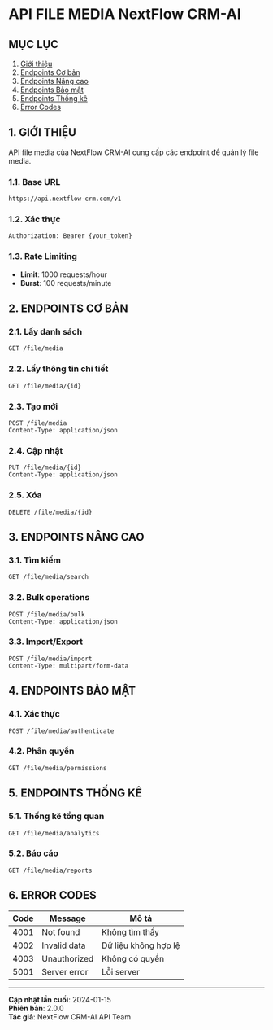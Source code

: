 # API FILE MEDIA NextFlow CRM-AI

## MỤC LỤC

1. [Giới thiệu](#1-giới-thiệu)
2. [Endpoints Cơ bản](#2-endpoints-cơ-bản)
3. [Endpoints Nâng cao](#3-endpoints-nâng-cao)
4. [Endpoints Bảo mật](#4-endpoints-bảo-mật)
5. [Endpoints Thống kê](#5-endpoints-thống-kê)
6. [Error Codes](#6-error-codes)

## 1. GIỚI THIỆU

API file media của NextFlow CRM-AI cung cấp các endpoint để quản lý file media.

### 1.1. Base URL

```
https://api.nextflow-crm.com/v1
```

### 1.2. Xác thực

```http
Authorization: Bearer {your_token}
```

### 1.3. Rate Limiting

- **Limit**: 1000 requests/hour
- **Burst**: 100 requests/minute

## 2. ENDPOINTS CƠ BẢN

### 2.1. Lấy danh sách

```http
GET /file/media
```

### 2.2. Lấy thông tin chi tiết

```http
GET /file/media/{id}
```

### 2.3. Tạo mới

```http
POST /file/media
Content-Type: application/json
```

### 2.4. Cập nhật

```http
PUT /file/media/{id}
Content-Type: application/json
```

### 2.5. Xóa

```http
DELETE /file/media/{id}
```

## 3. ENDPOINTS NÂNG CAO

### 3.1. Tìm kiếm

```http
GET /file/media/search
```

### 3.2. Bulk operations

```http
POST /file/media/bulk
Content-Type: application/json
```

### 3.3. Import/Export

```http
POST /file/media/import
Content-Type: multipart/form-data
```

## 4. ENDPOINTS BẢO MẬT

### 4.1. Xác thực

```http
POST /file/media/authenticate
```

### 4.2. Phân quyền

```http
GET /file/media/permissions
```

## 5. ENDPOINTS THỐNG KÊ

### 5.1. Thống kê tổng quan

```http
GET /file/media/analytics
```

### 5.2. Báo cáo

```http
GET /file/media/reports
```

## 6. ERROR CODES

| Code | Message | Mô tả |
|------|---------|-------|
| 4001 | Not found | Không tìm thấy |
| 4002 | Invalid data | Dữ liệu không hợp lệ |
| 4003 | Unauthorized | Không có quyền |
| 5001 | Server error | Lỗi server |

---

**Cập nhật lần cuối**: 2024-01-15  
**Phiên bản**: 2.0.0  
**Tác giả**: NextFlow CRM-AI API Team